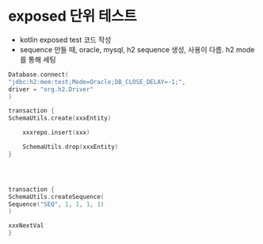 # exposed 단위 테스트
- kotlin exposed test 코드 작성
- sequence 만들 때, oracle, mysql, h2 sequence 생성, 사용이 다름. h2 mode 를 통해 세팅

```kotlin
Database.connect(
"jdbc:h2:mem:test;Mode=Oracle;DB_CLOSE_DELAY=-1;",
driver = "org.h2.Driver"
)

transaction {
SchemaUtils.create(xxxEntity)

    xxxrepo.insert(xxx)

    SchemaUtils.drop(xxxEntity)
}




transaction {
SchemaUtils.createSequence(
Sequence("SEQ", 1, 1, 1, 1)
)

xxxNextVal
}

```
